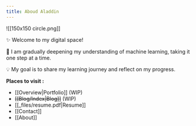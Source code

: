 ```yaml
---
title: Aboud Aladdin
---
```

![[150x150 circle.png]]

✨ Welcome to my digital space!  

🌱 I am gradually deepening my understanding of machine learning, taking it one step at a time. 

💡 My goal is to share my learning journey and reflect on my progress.  

**Places to visit :**
- [[Overview|Portfolio]] (WIP)
- ~~[[Blog/Index|Blog]]~~  (WIP)
- [[_files/resume.pdf|Resume]]
- [[Contact]]
- [[About]] 






